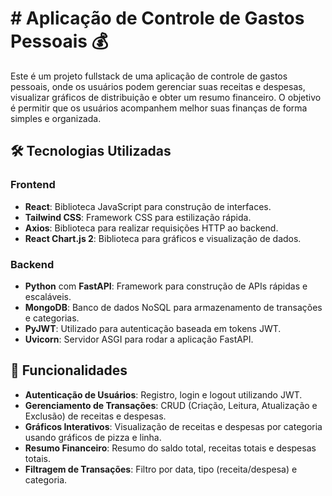 # # Aplicação de Controle de Gastos Pessoais 💰

Este é um projeto fullstack de uma aplicação de controle de gastos pessoais, onde os usuários podem gerenciar suas receitas e despesas, visualizar gráficos de distribuição e obter um resumo financeiro. O objetivo é permitir que os usuários acompanhem melhor suas finanças de forma simples e organizada.

## 🛠️ Tecnologias Utilizadas

### Frontend
- **React**: Biblioteca JavaScript para construção de interfaces.
- **Tailwind CSS**: Framework CSS para estilização rápida.
- **Axios**: Biblioteca para realizar requisições HTTP ao backend.
- **React Chart.js 2**: Biblioteca para gráficos e visualização de dados.

### Backend
- **Python** com **FastAPI**: Framework para construção de APIs rápidas e escaláveis.
- **MongoDB**: Banco de dados NoSQL para armazenamento de transações e categorias.
- **PyJWT**: Utilizado para autenticação baseada em tokens JWT.
- **Uvicorn**: Servidor ASGI para rodar a aplicação FastAPI.

## 🎯 Funcionalidades

- **Autenticação de Usuários**: Registro, login e logout utilizando JWT.
- **Gerenciamento de Transações**: CRUD (Criação, Leitura, Atualização e Exclusão) de receitas e despesas.
- **Gráficos Interativos**: Visualização de receitas e despesas por categoria usando gráficos de pizza e linha.
- **Resumo Financeiro**: Resumo do saldo total, receitas totais e despesas totais.
- **Filtragem de Transações**: Filtro por data, tipo (receita/despesa) e categoria.
